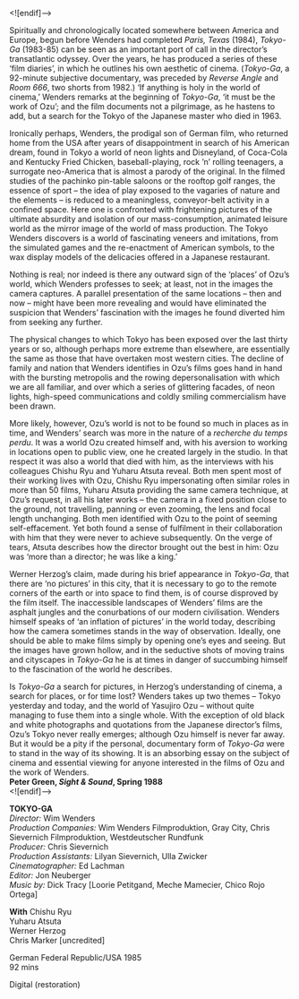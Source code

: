 

<![endif]-->

Spiritually and chronologically located somewhere between America and Europe, begun before Wenders had completed _Paris, Texas_ (1984), _Tokyo-Ga_ (1983-85) can be seen as an important port of call in the director’s transatlantic odyssey. Over the years, he has produced a series of these ‘film diaries’, in which he outlines his own aesthetic of cinema. (_Tokyo-Ga_, a 92-minute subjective documentary, was preceded by _Reverse Angle_ and _Room 666_, two shorts from 1982.) ‘If anything is holy in the world of cinema,’ Wenders remarks at the beginning of _Tokyo-Ga_, ‘it must be the work of Ozu’; and the film documents not a pilgrimage, as he hastens to add, but a search for the Tokyo of the Japanese master who died in 1963.

Ironically perhaps, Wenders, the prodigal son of German film, who returned home from the USA after years of disappointment in search of his American dream, found in Tokyo a world of neon lights and Disneyland, of Coca-Cola and Kentucky Fried Chicken, baseball-playing, rock ’n’ rolling teenagers, a surrogate neo-America that is almost a parody of the original. In the filmed studies of the pachinko pin-table saloons or the rooftop golf ranges, the essence of sport – the idea of play exposed to the vagaries of nature and the elements – is reduced to a meaningless, conveyor-belt activity in a confined space. Here one is confronted with frightening pictures of the ultimate absurdity and isolation of our mass-consumption, animated leisure world as the mirror image of the world of mass production. The Tokyo Wenders discovers is a world of fascinating veneers and imitations, from the simulated games and the re-enactment of American symbols, to the wax display models of the delicacies offered in a Japanese restaurant.

Nothing is real; nor indeed is there any outward sign of the ‘places’ of Ozu’s world, which Wenders professes to seek; at least, not in the images the camera captures. A parallel presentation of the same locations – then and now – might have been more revealing and would have eliminated the suspicion that Wenders’ fascination with the images he found diverted him from seeking any further.

The physical changes to which Tokyo has been exposed over the last thirty years or so, although perhaps more extreme than elsewhere, are essentially the same as those that have overtaken most western cities. The decline of family and nation that Wenders identifies in Ozu’s films goes hand in hand with the bursting metropolis and the rowing depersonalisation with which we are all familiar, and over which a series of glittering facades, of neon lights, high-speed communications and coldly smiling commercialism have been drawn.

More likely, however, Ozu’s world is not to be found so much in places as in time, and Wenders’ search was more in the nature of a _recherche du temps perdu_. It was a world Ozu created himself and, with his aversion to working in locations open to public view, one he created largely in the studio. In that respect it was also a world that died with him, as the interviews with his colleagues Chishu Ryu and Yuharu Atsuta reveal. Both men spent most of their working lives with Ozu, Chishu Ryu impersonating often similar roles in more than 50 films, Yuharu Atsuta providing the same camera technique, at Ozu’s request, in all his later works – the camera in a fixed position close to the ground, not travelling, panning or even zooming, the lens and focal length unchanging. Both men identified with Ozu to the point of seeming self-effacement. Yet both found a sense of fulfilment in their collaboration with him that they were never to achieve subsequently. On the verge of tears, Atsuta describes how the director brought out the best in him: Ozu was ‘more than a director; he was like a king.’

Werner Herzog’s claim, made during his brief appearance in _Tokyo-Ga_, that there are ‘no pictures’ in this city, that it is necessary to go to the remote corners of the earth or into space to find them, is of course disproved by the film itself. The inaccessible landscapes of Wenders’ films are the asphalt jungles and the conurbations of our modern civilisation. Wenders himself speaks of ‘an inflation of pictures’ in the world today, describing how the camera sometimes stands in the way of observation. Ideally, one should be able to make films simply by opening one’s eyes and seeing. But the images have grown hollow, and in the seductive shots of moving trains and cityscapes in _Tokyo-Ga_ he is at times in danger of succumbing himself to the fascination of the world he describes.

Is _Tokyo-Ga_ a search for pictures, in Herzog’s understanding of cinema, a search for places, or for time lost? Wenders takes up two themes – Tokyo yesterday and today, and the world of Yasujiro Ozu – without quite managing to fuse them into a single whole. With the exception of old black and white photographs and quotations from the Japanese director’s films, Ozu’s Tokyo never really emerges; although Ozu himself is never far away. But it would be a pity if the personal, documentary form of _Tokyo-Ga_ were to stand in the way of its showing. It is an absorbing essay on the subject of cinema and essential viewing for anyone interested in the films of Ozu and the work of Wenders.  
**Peter Green, _Sight & Sound_, Spring 1988**  
<![endif]-->

**TOKYO-GA**  
_Director:_ Wim Wenders  
_Production Companies:_ Wim Wenders Filmproduktion, Gray City, Chris Sievernich Filmproduktion, Westdeutscher Rundfunk  
_Producer:_ Chris Sievernich  
_Production Assistants:_ Lilyan Sievernich, Ulla Zwicker  
_Cinematographer:_ Ed Lachman  
_Editor:_ Jon Neuberger  
_Music by:_ Dick Tracy [Loorie Petitgand, Meche Mamecier, Chico Rojo Ortega]  

**With**
Chishu Ryu  
Yuharu Atsuta  
Werner Herzog  
Chris Marker [uncredited]  

German Federal Republic/USA 1985  
92 mins  

Digital (restoration)  
<!--stackedit_data:
eyJoaXN0b3J5IjpbMjEwNjQ0NDcwMF19
-->